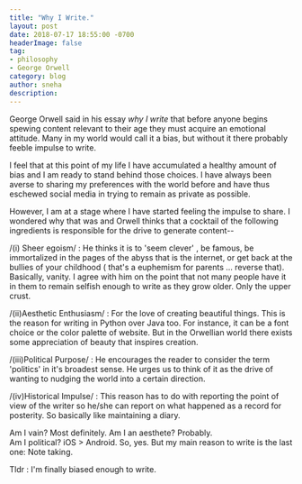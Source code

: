 ```yaml
---
title: "Why I Write."
layout: post
date: 2018-07-17 18:55:00 -0700
headerImage: false
tag:
- philosophy
- George Orwell
category: blog
author: sneha
description: 
---
```


 
George Orwell said in his essay *why I write* that before anyone begins spewing content relevant to their age they must acquire an emotional attitude. Many in my world would call it a bias, but without it there  probably feeble impulse to write. 

I feel that at this point of my life I have accumulated a healthy amount of bias and I am ready to stand behind those choices.  I have always been averse to sharing my preferences with the world before and have thus eschewed social media in trying to remain as private as possible. 

However, I am at a stage where I have started feeling the impulse to share. I wondered why that was and Orwell thinks that a cocktail of the following ingredients is responsible for the drive to generate content--

/(i) Sheer egoism/  : He thinks it is to 'seem clever' , be famous, be immortalized in the pages of the abyss that is the internet, or get back at the bullies of your childhood ( that's a euphemism for parents ... reverse that).  Basically, vanity.  I agree with him on the point that not many people have it in them to remain selfish enough to write as they grow older. Only the upper crust. 

/(ii)Aesthetic Enthusiasm/ : For the love of creating beautiful things. This is the reason for writing in Python over Java too.  For instance, it can be a font choice or the color palette of website. But in the Orwellian world there exists some appreciation of beauty that inspires creation. 

/(iii)Political Purpose/ : He encourages the reader to consider the term 'politics' in it's broadest sense. He urges us to think of it as  the drive of wanting to nudging the world into a certain direction.  

/(iv)Historical Impulse/ : This reason has to do with reporting the point of view of the writer so he/she can report on what happened as a record for posterity.  So basically like maintaining a diary. 

Am I vain? Most definitely. 
Am I an aesthete? Probably.   
Am I political?  iOS > Android. So, yes. 
But my main reason to write is the last one: Note taking.  

Tldr : I'm finally biased enough to write. 
